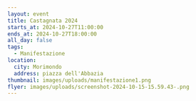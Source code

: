 ```yaml
---
layout: event
title: Castagnata 2024
starts_at: 2024-10-27T11:00:00
ends_at: 2024-10-27T18:00:00
all_day: false
tags:
  - Manifestazione
location:
  city: Morimondo
  address: piazza dell'Abbazia
thumbnail: images/uploads/manifestazione1.png
flyer: images/uploads/screenshot-2024-10-15-15.59.43-.png
---
```

